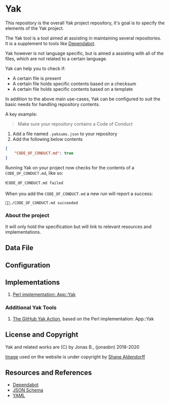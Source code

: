# Yak

This repository is the overall Yak project repository, it's goal is to specify the elements of the Yak project.

The Yak tool is a tool aimed at assisting in maintaining several repositories. It is a supplement to tools like [Dependabot].

Yak however is not language specific, but is aimed a assisting with all of the files, which are not related to a certain language.

Yak can help you to check if:

- A certain file is present
- A certain file holds specific contents based on a checksum
- A certain file holds specific contents based on a template

In addition to the above main use-cases, Yak can be configured to suit the basic needs for handling repository contents.

A key example:

> Make sure your repository contains a Code of Conduct

1. Add a file named `.yaksums.json` to your repository
1. Add the following below contents

```json
{
    "CODE_OF_CONDUCT.md": true
}
```

Running Yak on your project now checks for the contents of a `CODE_OF_CONDUCT.md`, like so:

```
❗️CODE_OF_CONDUCT.md failed
```

When you add the `CODE_OF_CONDUCT.md` a new run will report a success:

```
👍🏻./CODE_OF_CONDUCT.md succeeded
```

### About the project

It will only hold the specification but will link to relevant resources and implementations.

## Data File

## Configuration

## Implementations

1. [Perl implementation: App::Yak](https://github.com/jonasbn/perl-app-yak)

### Additional Yak Tools

1. [The GitHub Yak Action](https://github.com/jonasbn/github-action-yak), based on the Perl implementation: App::Yak

## License and Copyright

Yak and related works are (C) by Jonas B., (jonasbn) 2018-2020

[Image](https://unsplash.com/photos/3b3O75X0Jzg) used on the website is under copyright by [Shane Aldendorff](https://unsplash.com/@pluyar)

## Resources and References

- [Dependabot]
- [JSON Schema](https://json-schema.org/)
- [YAML](https://yaml.org/)

[Dependabot]: https://dependabot.com/
